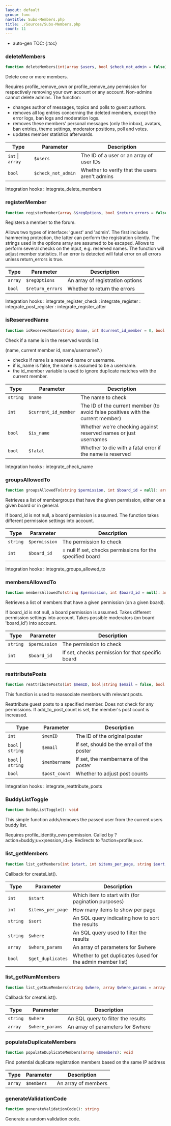 ```yaml
---
layout: default
group: func
navtitle: Subs-Members.php
title: ./Sources/Subs-Members.php
count: 11
---
```

* auto-gen TOC:
{:toc}
### deleteMembers

```php
function deleteMembers(int|array $users, bool $check_not_admin = false): void
```
Delete one or more members.

Requires profile_remove_own or profile_remove_any permission for
respectively removing your own account or any account.
Non-admins cannot delete admins.
The function:
  - changes author of messages, topics and polls to guest authors.
  - removes all log entries concerning the deleted members, except the
error logs, ban logs and moderation logs.
  - removes these members' personal messages (only the inbox), avatars,
ban entries, theme settings, moderator positions, poll and votes.
  - updates member statistics afterwards.

Type|Parameter|Description
---|---|---
`int` &#124; `array`|`$users`|The ID of a user or an array of user IDs
`bool`|`$check_not_admin`|Whether to verify that the users aren't admins

Integration hooks
: integrate_delete_members

### registerMember

```php
function registerMember(array &$regOptions, bool $return_errors = false): int|array
```
Registers a member to the forum.

Allows two types of interface: 'guest' and 'admin'. The first
includes hammering protection, the latter can perform the
registration silently.
The strings used in the options array are assumed to be escaped.
Allows to perform several checks on the input, e.g. reserved names.
The function will adjust member statistics.
If an error is detected will fatal error on all errors unless return_errors is true.

Type|Parameter|Description
---|---|---
`array`|`$regOptions`|An array of registration options
`bool`|`$return_errors`|Whether to return the errors

Integration hooks
: integrate_register_check
: integrate_register
: integrate_post_register
: integrate_register_after

### isReservedName

```php
function isReservedName(string $name, int $current_id_member = 0, bool $is_name = true, bool $fatal = true): bool|void
```
Check if a name is in the reserved words list.

(name, current member id, name/username?.)
- checks if name is a reserved name or username.
- if is_name is false, the name is assumed to be a username.
- the id_member variable is used to ignore duplicate matches with the
current member.

Type|Parameter|Description
---|---|---
`string`|`$name`|The name to check
`int`|`$current_id_member`|The ID of the current member \(to avoid false positives with the current member\)
`bool`|`$is_name`|Whether we're checking against reserved names or just usernames
`bool`|`$fatal`|Whether to die with a fatal error if the name is reserved

Integration hooks
: integrate_check_name

### groupsAllowedTo

```php
function groupsAllowedTo(string $permission, int $board_id = null): array
```
Retrieves a list of membergroups that have the given permission, either on
a given board or in general.

If board_id is not null, a board permission is assumed.
The function takes different permission settings into account.

Type|Parameter|Description
---|---|---
`string`|`$permission`|The permission to check
`int`|`$board_id`|= null If set, checks permissions for the specified board

Integration hooks
: integrate_groups_allowed_to

### membersAllowedTo

```php
function membersAllowedTo(string $permission, int $board_id = null): array
```
Retrieves a list of members that have a given permission
(on a given board).

If board_id is not null, a board permission is assumed.
Takes different permission settings into account.
Takes possible moderators (on board 'board_id') into account.

Type|Parameter|Description
---|---|---
`string`|`$permission`|The permission to check
`int`|`$board_id`|If set, checks permission for that specific board

### reattributePosts

```php
function reattributePosts(int $memID, bool|string $email = false, bool|string $membername = false, bool $post_count = false): array
```
This function is used to reassociate members with relevant posts.

Reattribute guest posts to a specified member.
Does not check for any permissions.
If add_to_post_count is set, the member's post count is increased.

Type|Parameter|Description
---|---|---
`int`|`$memID`|The ID of the original poster
`bool` &#124; `string`|`$email`|If set, should be the email of the poster
`bool` &#124; `string`|`$membername`|If set, the membername of the poster
`bool`|`$post_count`|Whether to adjust post counts

Integration hooks
: integrate_reattribute_posts

### BuddyListToggle

```php
function BuddyListToggle(): void
```
This simple function adds/removes the passed user from the current users buddy list.

Requires profile_identity_own permission.
Called by ?action=buddy;u=x;session_id=y.
Redirects to ?action=profile;u=x.

### list_getMembers

```php
function list_getMembers(int $start, int $items_per_page, string $sort, string $where, array $where_params = array(), bool $get_duplicates = false): array
```
Callback for createList().



Type|Parameter|Description
---|---|---
`int`|`$start`|Which item to start with \(for pagination purposes\)
`int`|`$items_per_page`|How many items to show per page
`string`|`$sort`|An SQL query indicating how to sort the results
`string`|`$where`|An SQL query used to filter the results
`array`|`$where_params`|An array of parameters for $where
`bool`|`$get_duplicates`|Whether to get duplicates \(used for the admin member list\)

### list_getNumMembers

```php
function list_getNumMembers(string $where, array $where_params = array()): int
```
Callback for createList().



Type|Parameter|Description
---|---|---
`string`|`$where`|An SQL query to filter the results
`array`|`$where_params`|An array of parameters for $where

### populateDuplicateMembers

```php
function populateDuplicateMembers(array &$members): void
```
Find potential duplicate registration members based on the same IP address



Type|Parameter|Description
---|---|---
`array`|`$members`|An array of members

### generateValidationCode

```php
function generateValidationCode(): string
```
Generate a random validation code.




